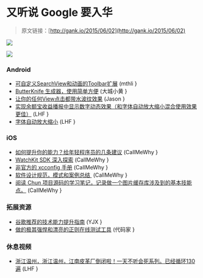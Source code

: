 # 又听说 Google 要入华

> 原文链接：[http://gank.io/2015/06/02](http://gank.io/2015/06/02)

![](http://ww1.sinaimg.cn/large/7a8aed7bgw1esojpl5gmgj20qo0hstbs.jpg)

![](http://ww4.sinaimg.cn/large/610dc034jw1espl69yxguj20nr0ek773.jpg)

### Android

* [可自定义SearchView和动画的Toolbar扩展](https://github.com/ppamorim/Cult) (mthli }
* [ButterKnife 生成器，使用简单方便](https://github.com/avast/android) (大城小黄 }
* [让你的任何View点击都带水波纹效果](https://github.com/balysv/material) (Jason }
* [实现余额宝收益播报中显示数字动态效果（和字体自动放大缩小混合使用效果更佳）](http://yun.baidu.com/share/link?shareid=1431380510&amp) (LHF }
* [字体自动放大缩小](https://github.com/grantland/android) (LHF }

### iOS

* [如何提升你的能力？给年轻程序员的几条建议](http://tech.glowing.com/cn/advices) (CallMeWhy }
* [WatchKit SDK 深入探索](http://tech.ustwo.com/2015/05/27/deepdive) (CallMeWhy }
* [非官方的 xcconfig 手册](http://pewpewthespells.com/blog/xcconfig_guide.html) (CallMeWhy }
* [软件设计规范，模式和案例总结&nbsp;](http://jimhuang.cn/?p=85) (CallMeWhy }
* [阅读 Chun 项目源码的学习笔记，记录做一个图片缓存库涉及到的基本技能点。](http://blog.callmewhy.com/2015/05/25/note) (CallMeWhy }

### 拓展资源

* [谷歌推荐的技术能力提升指南](http://www.imooc.com/wenda/detail/263443) (YJX }
* [做的极其强悍和漂亮的正则在线测试工具](http://regexr.com/) (代码家 }

### 休息视频

* [浙江温州，浙江温州，江南皮革厂倒闭啦！一天不听会死系列。已经循环130遍](http://www.bilibili.com/video/av2332823/) (LHF }

